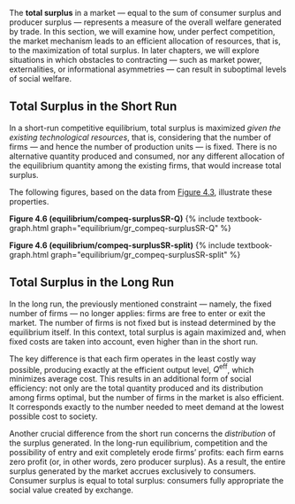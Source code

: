 






The <b>total surplus</b> in a market — equal to the sum of consumer surplus and producer surplus — represents a measure of the overall welfare generated by trade. In this section, we will examine how, under perfect competition, the market mechanism leads to an efficient allocation of resources, that is, to the maximization of total surplus. In later chapters, we will explore situations in which obstacles to contracting — such as market power, externalities, or informational asymmetries — can result in suboptimal levels of social welfare.







<h2 id="subsec_compeq-surplusSR'">Total Surplus in the Short Run</h2>

In a short-run competitive equilibrium, total surplus is maximized <i>given the existing technological resources</i>, that is, considering that the number of firms — and hence the number of production units — is fixed. There is no alternative quantity produced and consumed, nor any different allocation of the equilibrium quantity among the existing firms, that would increase total surplus.

The following figures, based on the data from <a href="{{ site.baseurl }}/it/I/4/1#gr_equilibrium/compeqSR">Figure 4.3</a>, illustrate these properties.

<a id="gr_equilibrium/compeq-surplusSR-Q"><strong>Figure 4.6 (equilibrium/compeq-surplusSR-Q)</strong></a>
{% include textbook-graph.html graph="equilibrium/gr_compeq-surplusSR-Q" %}

<a id="gr_equilibrium/compeq-surplusSR-split"><strong>Figure 4.6 (equilibrium/compeq-surplusSR-split)</strong></a>
{% include textbook-graph.html graph="equilibrium/gr_compeq-surplusSR-split" %}






















<h2 id="subsec_compeq-surplusLR'">Total Surplus in the Long Run</h2>


In the long run, the previously mentioned constraint — namely, the fixed number of firms — no longer applies: firms are free to enter or exit the market. The number of firms is not fixed but is instead determined by the equilibrium itself. In this context, total surplus is again maximized and, when fixed costs are taken into account,  even higher than in the short run.

The key difference is that each firm operates in the least costly way possible, producing exactly at the efficient output level, $Q^{\text{eff}}$, which minimizes average cost. This results in an additional form of social efficiency: not only are the total quantity produced and its distribution among firms optimal, but the number of firms in the market is also efficient. It corresponds exactly to the number needed to meet demand at the lowest possible cost to society.

Another crucial difference from the short run concerns the <i>distribution</i> of the surplus generated. In the long-run equilibrium, competition and the possibility of entry and exit completely erode firms’ profits: each firm earns zero profit (or, in other words, zero producer surplus). As a result, the entire surplus generated by the market accrues exclusively to consumers. Consumer surplus is equal to total surplus: consumers fully appropriate the social value created by exchange.








